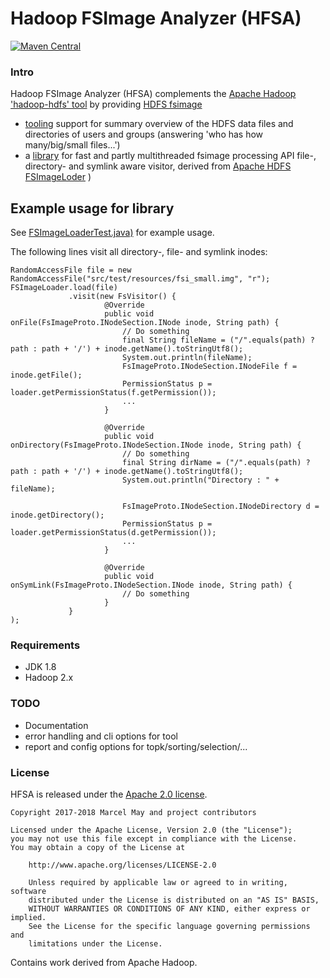 # Hadoop FSImage Analyzer (HFSA)

[![Maven Central](https://img.shields.io/maven-central/v/de.m3y.hadoop.hdfs.hfsa/hfsa-parent.svg)](http://search.maven.org/#search%7Cga%7C1%7Cg%3A%22de.m3y.hadoop.hdfs.hfsa%22%20AND%20a%3A%22hfsa-parent%22)

### Intro

Hadoop FSImage Analyzer (HFSA) complements the [Apache Hadoop 'hadoop-hdfs' tool](https://hadoop.apache.org/docs/current/hadoop-project-dist/hadoop-hdfs/HDFSCommands.html)
by providing [HDFS fsimage](https://hadoop.apache.org/docs/stable/hadoop-project-dist/hadoop-hdfs/HdfsDesign.html#The_Persistence_of_File_System_Metadata)
* [tooling](tool) support for summary overview of the HDFS data files and directories of users and groups
  (answering 'who has how many/big/small files...')
* a [library](lib) for fast and partly multithreaded fsimage processing API file-, directory- and symlink aware visitor,
  derived from [Apache HDFS FSImageLoder](https://github.com/apache/hadoop/blob/master/hadoop-hdfs-project/hadoop-hdfs/src/main/java/org/apache/hadoop/hdfs/tools/offlineImageViewer/FSImageLoader.java) )

## Example usage for library

See [FSImageLoaderTest.java)](lib/src/test/java/de/m3y/hadoop/hdfs/hfsa/core/FSImageLoaderTest.java) for example usage.  

The following lines visit all directory-, file- and symlink inodes:
```
RandomAccessFile file = new RandomAccessFile("src/test/resources/fsi_small.img", "r");
FSImageLoader.load(file)
             .visit(new FsVisitor() {
                     @Override
                     public void onFile(FsImageProto.INodeSection.INode inode, String path) {
                         // Do something
                         final String fileName = ("/".equals(path) ? path : path + '/') + inode.getName().toStringUtf8();
                         System.out.println(fileName);
                         FsImageProto.INodeSection.INodeFile f = inode.getFile();
                         PermissionStatus p = loader.getPermissionStatus(f.getPermission());
                         ...
                     }
             
                     @Override
                     public void onDirectory(FsImageProto.INodeSection.INode inode, String path) {
                         // Do something
                         final String dirName = ("/".equals(path) ? path : path + '/') + inode.getName().toStringUtf8();
                         System.out.println("Directory : " + fileName);
                         
                         FsImageProto.INodeSection.INodeDirectory d = inode.getDirectory();
                         PermissionStatus p = loader.getPermissionStatus(d.getPermission());
                         ...
                     }
             
                     @Override
                     public void onSymLink(FsImageProto.INodeSection.INode inode, String path) {
                         // Do something
                     }
             }
);
```
        
### Requirements

- JDK 1.8
- Hadoop 2.x

### TODO

- Documentation
- error handling and cli options for tool
- report and config options for topk/sorting/selection/...

### License

HFSA is released under the [Apache 2.0 license](LICENSE.txt).

```
Copyright 2017-2018 Marcel May and project contributors

Licensed under the Apache License, Version 2.0 (the "License");
you may not use this file except in compliance with the License.
You may obtain a copy of the License at

    http://www.apache.org/licenses/LICENSE-2.0

    Unless required by applicable law or agreed to in writing, software
    distributed under the License is distributed on an "AS IS" BASIS,
    WITHOUT WARRANTIES OR CONDITIONS OF ANY KIND, either express or implied.
    See the License for the specific language governing permissions and
    limitations under the License.
```

Contains work derived from Apache Hadoop.
